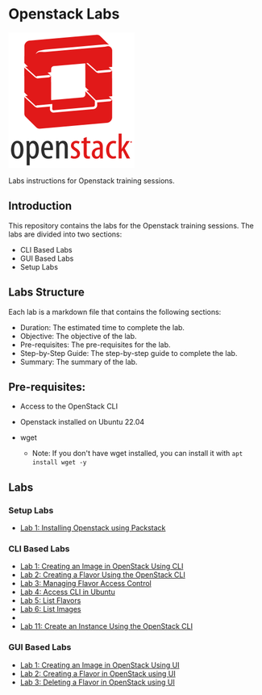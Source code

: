 # Openstack Labs

![logo.png](logo.png)

Labs instructions for Openstack training sessions.

## Introduction

This repository contains the labs for the Openstack training sessions. The labs are divided into two sections:

- CLI Based Labs
- GUI Based Labs
- Setup Labs

## Labs Structure

Each lab is a markdown file that contains the following sections:

- Duration: The estimated time to complete the lab.
- Objective: The objective of the lab.
- Pre-requisites: The pre-requisites for the lab.
- Step-by-Step Guide: The step-by-step guide to complete the lab.
- Summary: The summary of the lab.

## Pre-requisites:

- Access to the OpenStack CLI
- Openstack installed on Ubuntu 22.04

- wget
    - Note: If you don't have wget installed, you can install it with  `apt install wget -y`

## Labs

### Setup Labs

- [Lab 1: Installing Openstack using Packstack](labs/packstack-install.md)

### CLI Based Labs

- [Lab 1: Creating an Image in OpenStack Using CLI](labs/image/cli.md)
- [Lab 2: Creating a Flavor Using the OpenStack CLI](labs/flavor/create_cli.md)
- [Lab 3: Managing Flavor Access Control](labs/flavor/access.md)
- [Lab 4: Access CLI in Ubuntu](labs/source_ubuntu.md)
- [Lab 5: List Flavors](labs/flavor/list_flavors.md)
- [Lab 6: List Images](labs/image/list_images.md)
-
- [Lab 11: Create an Instance Using the OpenStack CLI](labs/instance/instance_cli.md)

### GUI Based Labs

- [Lab 1: Creating an Image in OpenStack Using UI](labs/image/ui.md)
- [Lab 2: Creating a Flavor in OpenStack using UI](labs/flavor/create_ui.md)
- [Lab 3: Deleting a Flavor in OpenStack using UI](labs/flavor/delete_ui.md)


